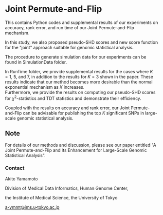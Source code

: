 # Joint Permute-and-Flip
This contains Python codes and supplemental results of our experiments on accuracy, rank error, and run time of our Joint Permute-and-Flip mechanism. 

In this study, we also proposed pseudo-SHD scores and new score function for the "joint" approach suitable for genomic statistical analysis. 

The procedure to generate simulation data for our experiments can be found in SimulationData folder.

In RunTime folder, we provide supplemental results for the cases where $K=1$, $5$, and $7$, in addition to the results for $K = 3$ shown in the paper. These results indicate that our method becomes more desirable than the normal exponential mechanism as $K$ increases.  
Furthermore, we provide the results on computing our pseudo-SHD scores for $\chi^2$-statistics and TDT statistics and demonstrate their efficiency.

Coupled with the results on accuracy and rank error, our Joint Permute-and-Flip can be advisable for publishing the top $K$ significant SNPs in large-scale genomic statistical analysis.

## Note

For details of our methods and discussion, please see our paper entitled "A Joint Permute-and-Flip and Its Enhancement for Large-Scale Genomic Statistical Analysis".

### Contact
Akito Yamamoto

Division of Medical Data Informatics, Human Genome Center,

the Institute of Medical Science, the University of Tokyo

a-ymmt@ims.u-tokyo.ac.jp
